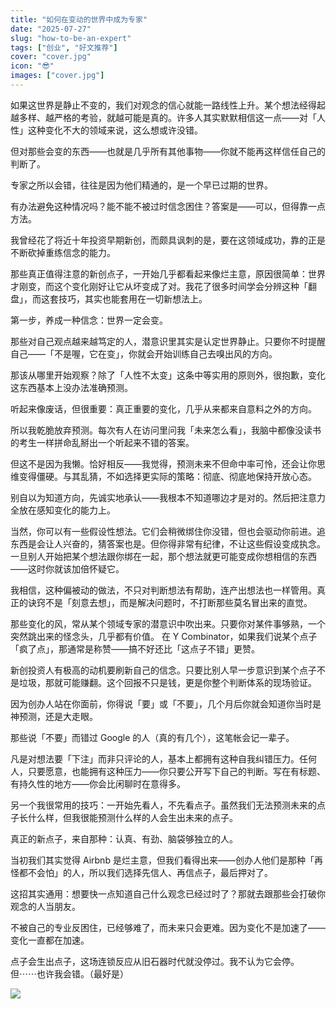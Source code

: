 ```yaml
---
title: "如何在变动的世界中成为专家"
date: "2025-07-27"
slug: "how-to-be-an-expert"
tags: ["创业", "好文推荐"]
cover: "cover.jpg"
icon: "😎"
images: ["cover.jpg"]
---
```

如果这世界是静止不变的，我们对观念的信心就能一路线性上升。某个想法经得起越多样、越严格的考验，就越可能是真的。许多人其实默默相信这一点——对「人性」这种变化不大的领域来说，这么想或许没错。



但对那些会变的东西——也就是几乎所有其他事物——你就不能再这样信任自己的判断了。



专家之所以会错，往往是因为他们精通的，是一个早已过期的世界。



有办法避免这种情况吗？能不能不被过时信念困住？答案是——可以，但得靠一点方法。



我曾经花了将近十年投资早期新创，而颇具讽刺的是，要在这领域成功，靠的正是不断砍掉重练信念的能力。



那些真正值得注意的新创点子，一开始几乎都看起来像烂主意，原因很简单：世界才刚变，而这个变化刚好让它从坏变成了对。我花了很多时间学会分辨这种「翻盘」，而这套技巧，其实也能套用在一切新想法上。



第一步，养成一种信念：世界一定会变。



那些对自己观点越来越笃定的人，潜意识里其实是认定世界静止。只要你不时提醒自己——「不是喔，它在变」，你就会开始训练自己去嗅出风的方向。



那该从哪里开始观察？除了「人性不太变」这条中等实用的原则外，很抱歉，变化这东西基本上没办法准确预测。



听起来像废话，但很重要：真正重要的变化，几乎从来都来自意料之外的方向。



所以我乾脆放弃预测。每次有人在访问里问我「未来怎么看」，我脑中都像没读书的考生一样拼命乱掰出一个听起来不错的答案。



但这不是因为我懒。恰好相反——我觉得，预测未来不但命中率可怜，还会让你思维变得僵硬。与其乱猜，不如选择更实际的策略：彻底、彻底地保持开放心态。



别自以为知道方向，先诚实地承认——我根本不知道哪边才是对的。然后把注意力全放在感知变化的能力上。



当然，你可以有一些假设性想法。它们会稍微绑住你没错，但也会驱动你前进。追东西是会让人兴奋的，猜答案也是。但你得非常有纪律，不让这些假设变成执念。
一旦别人开始把某个想法跟你绑在一起，那个想法就更可能变成你想相信的东西——这时你就该加倍怀疑它。



我相信，这种偏被动的做法，不只对判断想法有帮助，连产出想法也一样管用。真正的诀窍不是「刻意去想」，而是解决问题时，不打断那些莫名冒出来的直觉。



那些变化的风，常从某个领域专家的潜意识中吹出来。只要你对某件事够熟，一个突然跳出来的怪念头，几乎都有价值。
在 Y Combinator，如果我们说某个点子「疯了点」，那通常是称赞——搞不好还比「这点子不错」更赞。



新创投资人有极高的动机要刷新自己的信念。只要比别人早一步意识到某个点子不是垃圾，那就可能赚翻。这个回报不只是钱，更是你整个判断体系的现场验证。



因为创办人站在你面前，你得说「要」或「不要」，几个月后你就会知道你当时是神预测，还是大走眼。



那些说「不要」而错过 Google 的人（真的有几个），这笔帐会记一辈子。



凡是对想法要「下注」而非只评论的人，基本上都拥有这种自我纠错压力。任何人，只要愿意，也能拥有这种压力——你只要公开写下自己的判断。写在有标题、有持久性的地方——你会比闲聊时在意得多。



另一个我很常用的技巧：一开始先看人，不先看点子。虽然我们无法预测未来的点子长什么样，但我很能预测什么样的人会生出未来的点子。



真正的新点子，来自那种：认真、有劲、脑袋够独立的人。



当初我们其实觉得 Airbnb 是烂主意，但我们看得出来——创办人他们是那种「再怪都不会怕」的人，所以我们选择先信人、再信点子，最后押对了。



这招其实通用：想要快一点知道自己什么观念已经过时了？那就去跟那些会打破你观念的人当朋友。



不被自己的专业反困住，已经够难了，而未来只会更难。因为变化不是加速了——变化一直都在加速。



点子会生出点子，这场连锁反应从旧石器时代就没停过。我不认为它会停。
但⋯⋯也许我会错。（最好是）




![](https://prod-files-secure.s3.us-west-2.amazonaws.com/112d0858-5090-4d34-a606-b75eb8d65fd2/46476355-9cf3-4e99-9b7a-3531bc426380/1000202064.png?X-Amz-Algorithm=AWS4-HMAC-SHA256&X-Amz-Content-Sha256=UNSIGNED-PAYLOAD&X-Amz-Credential=ASIAZI2LB46644SNYHWQ%2F20251022%2Fus-west-2%2Fs3%2Faws4_request&X-Amz-Date=20251022T231122Z&X-Amz-Expires=3600&X-Amz-Security-Token=IQoJb3JpZ2luX2VjEH8aCXVzLXdlc3QtMiJHMEUCIQDabHof%2BzJruNem4wX%2FT2Qv5aIY%2BgJcBLTVpUmGA2ZS2wIgRWfoO%2BFCGBumlRKYyBNuTuT8fNoguO95yOJ8JJ6REPIq%2FwMIOBAAGgw2Mzc0MjMxODM4MDUiDOSA9bix%2FMcxH%2F43KSrcA9TEb1Y6Knmyhnhtbd9U5z1gxJMwU%2FfGhHbqS2pK%2BOlEGZDpeBOknHbGZsaalqlrk918Q4yTSOsr0Io%2BYdfPIQEm8zmVVu2oKZNr%2FQPzVNJW9u1U8GVm7KvTUk1xbdn2Wu6omBx3HUJNMbPXhgu8jODOigsb8foi4mcZE7AXxpwFtYlj77R64lbEbzbZ%2F8oGmBMyH56Wwm4pdkrQY6n6baX%2FZCEShkpHGcNE25yu%2BczLg67NzJqmJTLEDQQMKQ%2FdBBdJWYTOyVD%2F9NxJcm1oLbBpOXp4gYbAo3awpaJXztzhvLNlZp3ZSTgblGF%2ByRJwLfxwLu%2Fto%2BiBT70hXlsVRkRuB%2FlOVASspXGEiDSdEbSgBm9Ae2x7EJ2PjNJtYx8US6KaxV5Hb6rYyPUQzdU3bBqkRXP6zXx8ELBh0Gf7kmmU8hcZL5dhChlDoAVH3clPPwIlyZr%2Fk1EGge%2FZbf28shiZY%2BQ4zocfeVldKU1zwPOP%2F51eKz8p898KyCvLjqDAZqZlCqMVmCOuXS4yWHhpKtnztnR43ks8G7BtXeDrWs%2BWTtYXRjS7k%2BGeL0s8prC4Z1sUvGcYsa99uxYR954EtFBDaeTX%2FgSEhULIah8T61Vu3ya2%2Be7Hip%2Ft%2Fgy8MNq65ccGOqUBt3fsPT9QGsmHNG6UanQAwnLWxjMfhKhupXPfUxTmGzz2fkjoeui6Xu%2FcrDWd30oj3lob3BJhA2doHHkzIPOy5K6QiHL5L2WmXiuYbAVbCfqfLiqPGQn8BFFST2IVm2kF9B9m%2BD3TTaKl67HEkaUibLQOACm8fzFWe0CaiTRzGVy0G5%2Bp1bxncIQ8yc3cGEsfVp6ZNItKtAXdxgVaWU0T9rbAF0KQ&X-Amz-Signature=4badb208fa9316ce1b2bb0d0d059e02b5c88a3fffb3e9ee53cf40ac55306a43e&X-Amz-SignedHeaders=host&x-amz-checksum-mode=ENABLED&x-id=GetObject)

